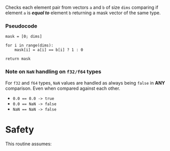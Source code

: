Checks each element pair from vectors `a` and `b` of size `dims` 
comparing if element `a` is **_equal to_** element `b` returning a mask vector of the same type.

### Pseudocode

```ignore
mask = [0; dims]

for i in range(dims):
    mask[i] = a[i] == b[i] ? 1 : 0

return mask
```

### Note on `NaN` handling on `f32/f64` types

For `f32` and `f64` types, `NaN` values are handled as always being `false` in **ANY** comparison.
Even when compared against each other.

- `0.0 == 0.0 -> true`
- `0.0 == NaN -> false`
- `NaN == NaN -> false`

# Safety

This routine assumes: